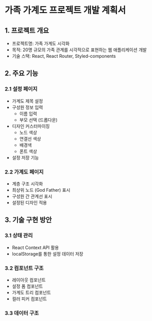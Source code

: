 # 가족 가계도 프로젝트 개발 계획서

## 1. 프로젝트 개요
- 프로젝트명: 가족 가계도 시각화
- 목적: 20명 규모의 가족 관계를 시각적으로 표현하는 웹 애플리케이션 개발
- 기술 스택: React, React Router, Styled-components

## 2. 주요 기능
### 2.1 설정 페이지
- 가계도 제목 설정
- 구성원 정보 입력
  - 이름 입력
  - 부모 선택 (드롭다운)
- 디자인 커스터마이징
  - 노드 색상
  - 연결선 색상
  - 배경색
  - 폰트 색상
- 설정 저장 기능

### 2.2 가계도 페이지
- 계층 구조 시각화
- 최상위 노드 (God Father) 표시
- 구성원 간 관계선 표시
- 설정된 디자인 적용

## 3. 기술 구현 방안
### 3.1 상태 관리
- React Context API 활용
- localStorage를 통한 설정 데이터 저장

### 3.2 컴포넌트 구조
- 레이아웃 컴포넌트
- 설정 폼 컴포넌트
- 가계도 트리 컴포넌트
- 컬러 피커 컴포넌트

### 3.3 데이터 구조
